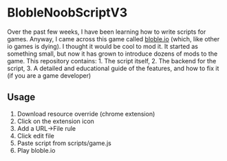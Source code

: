 # BlobleNoobScriptV3
Over the past few weeks, I have been learning how to write scripts for games. Anyway, I came across this game called [bloble.io](http://bloble.io) (which, like other io games is dying). I thought it would be cool to mod it. It started as something small, but now it has grown to introduce dozens of mods to the game. This repository contains: 1. The script itself, 2. The backend for the script, 3. A detailed and educational guide of the features, and how to fix it (if you are a game developer)


## Usage

1. Download resource override (chrome extension)
2. Click on the extension icon
3. Add a URL->File rule
4. Click edit file
5. Paste script from scripts/game.js
6. Play bloble.io
